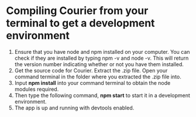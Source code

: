 # Compiling Courier from your terminal to get a development environment
1) Ensure that you have node and npm installed on your computer. You can check if they are installed by typing npm -v and node -v. This will return the version number 
indicating whether or not you have them installed.
2) Get the source code for Courier. Extract the .zip file. Open your command terminal in the folder where you extracted the .zip file into. 
3) Input **npm install** into your command terminal to obtain the node modules required.
4) Then type the following command, **npm start** to start it in a development environment.
5) The app is up and running with devtools enabled.
